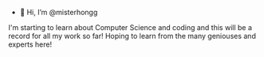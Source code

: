 - 👋 Hi, I’m @misterhongg

I'm starting to learn about Computer Science and coding and this will be a record for all my work so far!
Hoping to learn from the many geniouses and experts here!

<!---
misterhongg/misterhongg is a ✨ special ✨ repository because its `README.md` (this file) appears on your GitHub profile.
You can click the Preview link to take a look at your changes.
--->
